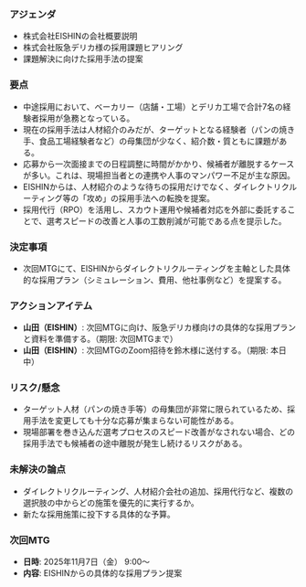 ### アジェンダ
- 株式会社EISHINの会社概要説明
- 株式会社阪急デリカ様の採用課題ヒアリング
- 課題解決に向けた採用手法の提案

### 要点
- 中途採用において、ベーカリー（店舗・工場）とデリカ工場で合計7名の経験者採用が急務となっている。
- 現在の採用手法は人材紹介のみだが、ターゲットとなる経験者（パンの焼き手、食品工場経験者など）の母集団が少なく、紹介数・質ともに課題がある。
- 応募から一次面接までの日程調整に時間がかかり、候補者が離脱するケースが多い。これは、現場担当者との連携や人事のマンパワー不足が主な原因。
- EISHINからは、人材紹介のような待ちの採用だけでなく、ダイレクトリクルーティング等の「攻め」の採用手法への転換を提案。
- 採用代行（RPO）を活用し、スカウト運用や候補者対応を外部に委託することで、選考スピードの改善と人事の工数削減が可能である点を提示した。

### 決定事項
- 次回MTGにて、EISHINからダイレクトリクルーティングを主軸とした具体的な採用プラン（シミュレーション、費用、他社事例など）を提案する。

### アクションアイテム
- **山田（EISHIN）**: 次回MTGに向け、阪急デリカ様向けの具体的な採用プランと資料を準備する。（期限: 次回MTGまで）
- **山田（EISHIN）**: 次回MTGのZoom招待を鈴木様に送付する。（期限: 本日中）

### リスク/懸念
- ターゲット人材（パンの焼き手等）の母集団が非常に限られているため、採用手法を変更しても十分な応募が集まらない可能性がある。
- 現場部署を巻き込んだ選考プロセスのスピード改善がなされない場合、どの採用手法でも候補者の途中離脱が発生し続けるリスクがある。

### 未解決の論点
- ダイレクトリクルーティング、人材紹介会社の追加、採用代行など、複数の選択肢の中からどの施策を優先的に実行するか。
- 新たな採用施策に投下する具体的な予算。

### 次回MTG
- **日時**: 2025年11月7日（金） 9:00〜
- **内容**: EISHINからの具体的な採用プラン提案